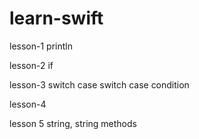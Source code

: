 # learn-swift

lesson-1 println

lesson-2 if

lesson-3 switch case 
         switch case condition
         
lesson-4

lesson 5 string, string methods
